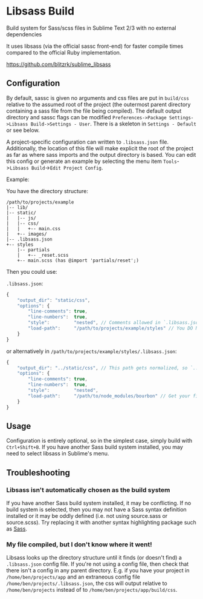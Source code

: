 # Libsass Build

Build system for Sass/scss files in Sublime Text 2/3 with no external dependencies

It uses libsass (via the official sassc front-end) for faster compile times compared to the official Ruby implementation.

https://github.com/blitzrk/sublime_libsass

## Configuration

By default, sassc is given no arguments and css files are put in `build/css` relative to the assumed root of the project (the outermost parent directory containing a sass file from the file being compiled). The default output directory and sassc flags can be modified `Preferences->Package Settings->Libsass Build->Settings - User`. There is a skeleton in `Settings - Default` or see below.

A project-specific configuration can written to `.libsass.json` file. Additionally, the location of this file will make explicit the root of the project as far as where sass imports and the output directory is based. You can edit this config or generate an example by selecting the menu item `Tools`->`Libsass Build`->`Edit Project Config`.

Example:

You have the directory structure:

```
/path/to/projects/example
|-- lib/
|-- static/
|   |-- js/
|   |-- css/
|   |   +-- main.css
|   +-- images/
|-- .libsass.json
+-- styles
    |-- partials
    |   +-- _reset.scss
    +-- main.scss (has @import 'partials/reset';)
```

Then you could use:

`.libsass.json`:

```js
{
	"output_dir": "static/css",
	"options": {
		"line-comments": true,
		"line-numbers":  true,
		"style":         "nested", // Comments allowed in `.libsass.json`, but not `*.sublime-settings`
		"load-path":     "/path/to/projects/example/styles" // You DO NOT need this line
	}
}
```

or alternatively in `/path/to/projects/example/styles/.libsass.json`:

```js
{
	"output_dir": "../static/css", // This path gets normalized, so `..`s get handled
	"options": {
		"line-comments": true,
		"line-numbers":  true,
		"style":         "nested",
		"load-path":     "/path/to/node_modules/bourbon" // Get your fill of bourbon or point to compass!
	}
}
```

## Usage

Configuration is entirely optional, so in the simplest case, simply build with `Ctrl+Shift+B`. If you have another Sass build system installed, you may need to select libsass in Sublime's menu.

## Troubleshooting

### Libsass isn't automatically chosen as the build system

If you have another Sass build system installed, it may be conflicting. If no build system is selected, then you may not have a Sass syntax definition installed or it may be oddly defined (i.e. not using source.sass or source.scss). Try replacing it with another syntax highlighting package such as [Sass](https://github.com/nathos/sass-textmate-bundle).

### My file compiled, but I don't know where it went!

Libsass looks up the directory structure until it finds (or doesn't find) a `.libsass.json` config file. If you're not using a config file, then check that there isn't a config in any parent directory. E.g. if you have your project in `/home/ben/projects/app` and an extraneous config file `/home/ben/projects/.libsass.json`, the css will output relative to `/home/ben/projects` instead of to `/home/ben/projects/app/build/css`.
